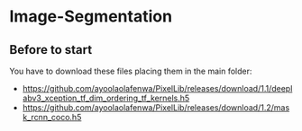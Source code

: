 # Image-Segmentation

## Before to start

You have to download these files placing them in the main folder:
- https://github.com/ayoolaolafenwa/PixelLib/releases/download/1.1/deeplabv3_xception_tf_dim_ordering_tf_kernels.h5
- https://github.com/ayoolaolafenwa/PixelLib/releases/download/1.2/mask_rcnn_coco.h5
